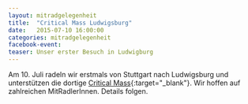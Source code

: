 ```yaml
---
layout: mitradgelegenheit
title:  "Critical Mass Ludwigsburg"
date:   2015-07-10 16:00:00
categories: mitradgelegenheit
facebook-event: 
teaser: Unser erster Besuch in Ludwigburg
---
```


Am 10.&nbsp;Juli radeln wir erstmals von Stuttgart nach Ludwigsburg und unterstützen die dortige [Critical Mass][CMLudwigsburg]{:target="_blank"}.  Wir hoffen auf zahlreichen MitRadlerInnen.  Details folgen.




[CMLudwigsburg]: https://www.facebook.com/CriticalMassLudwigsburg

